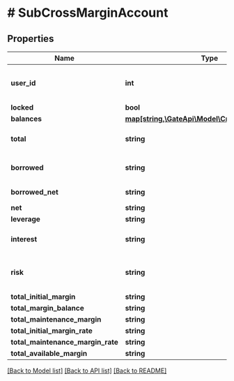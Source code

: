 # # SubCrossMarginAccount

## Properties

Name | Type | Description | Notes
------------ | ------------- | ------------- | -------------
**user_id** | **int** | User ID of the cross margin account. 0 means that the subaccount has not yet opened a cross margin account | [optional] 
**locked** | **bool** | Whether account is locked. | [optional] 
**balances** | [**map[string,\GateApi\Model\CrossMarginBalance]**](CrossMarginBalance.md) |  | [optional] 
**total** | **string** | Total account value in USDT, i.e., the sum of all currencies&#39; &#x60;(available+freeze)*price*discount&#x60; | [optional] 
**borrowed** | **string** | Total borrowed value in USDT, i.e., the sum of all currencies&#39; &#x60;borrowed*price*discount&#x60; | [optional] 
**borrowed_net** | **string** | Total borrowed value in USDT * borrowed factor. | [optional] 
**net** | **string** | Total net assets in USDT. | [optional] 
**leverage** | **string** | Position leverage. | [optional] 
**interest** | **string** | Total unpaid interests in USDT, i.e., the sum of all currencies&#39; &#x60;interest*price*discount&#x60; | [optional] 
**risk** | **string** | Risk rate. When it belows 110%, liquidation will be triggered. Calculation formula: &#x60;total / (borrowed+interest)&#x60; | [optional] 
**total_initial_margin** | **string** | Total initial margin. | [optional] 
**total_margin_balance** | **string** | Total margin balance. | [optional] 
**total_maintenance_margin** | **string** | Total maintenance margin. | [optional] 
**total_initial_margin_rate** | **string** | Total initial margin rate. | [optional] 
**total_maintenance_margin_rate** | **string** | Total maintenance margin rate. | [optional] 
**total_available_margin** | **string** | Total available margin. | [optional] 

[[Back to Model list]](../../README.md#documentation-for-models) [[Back to API list]](../../README.md#documentation-for-api-endpoints) [[Back to README]](../../README.md)
